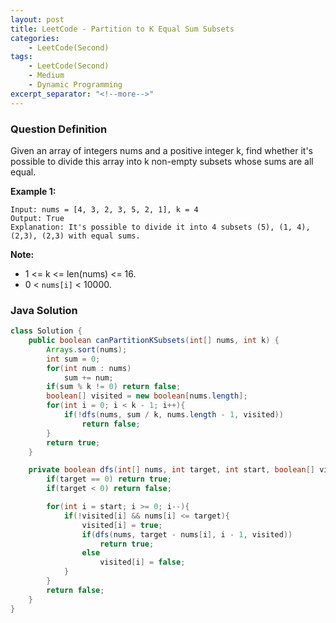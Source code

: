 ```yaml
---
layout: post
title: LeetCode - Partition to K Equal Sum Subsets
categories:
    - LeetCode(Second)
tags:
    - LeetCode(Second)
    - Medium
    - Dynamic Programming
excerpt_separator: "<!--more-->"
---
```


### Question Definition
Given an array of integers nums and a positive integer k, find whether it's possible to divide this array into k non-empty subsets whose sums are all equal.
<!--more-->

**Example 1:**
```
Input: nums = [4, 3, 2, 3, 5, 2, 1], k = 4
Output: True
Explanation: It's possible to divide it into 4 subsets (5), (1, 4), (2,3), (2,3) with equal sums.
```
**Note:**
* 1 <= k <= len(nums) <= 16.
* 0 < `nums[i]` < 10000.
### Java Solution
```java
class Solution {
    public boolean canPartitionKSubsets(int[] nums, int k) {
        Arrays.sort(nums);
        int sum = 0;
        for(int num : nums)
            sum += num;
        if(sum % k != 0) return false;
        boolean[] visited = new boolean[nums.length];
        for(int i = 0; i < k - 1; i++){
            if(!dfs(nums, sum / k, nums.length - 1, visited))
                return false;
        }
        return true;
    }

    private boolean dfs(int[] nums, int target, int start, boolean[] visited){
        if(target == 0) return true;
        if(target < 0) return false;

        for(int i = start; i >= 0; i--){
            if(!visited[i] && nums[i] <= target){
                visited[i] = true;
                if(dfs(nums, target - nums[i], i - 1, visited))
                    return true;
                else
                    visited[i] = false;
            }
        }
        return false;
    }
}
```